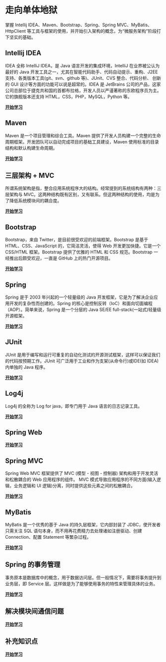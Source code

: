# 走向单体地狱

掌握 Intellij IDEA、Maven、Bootstrap、Spring、Spring MVC、MyBatis、HttpClient 等工具与框架的使用，并开始引入架构的概念，为“微服务架构”阶段打下坚实的基础。

## Intellij IDEA

IDEA 全称 IntelliJ IDEA，是 Java 语言开发的集成环境，IntelliJ 在业界被公认为最好的 Java 开发工具之一，尤其在智能代码助手、代码自动提示、重构、J2EE 支持、各类版本工具(git、svn、github 等)、JUnit、CVS 整合、代码分析、 创新的 GUI 设计等方面的功能可以说是超常的。IDEA 是 JetBrains 公司的产品，这家公司总部位于捷克共和国的首都布拉格，开发人员以严谨著称的东欧程序员为主。它的旗舰版本还支持 HTML，CSS，PHP，MySQL，Python 等。

[**开始学习**](/idea/)

## Maven

Maven 是一个项目管理和综合工具。Maven 提供了开发人员构建一个完整的生命周期框架。开发团队可以自动完成项目的基础工具建设，Maven 使用标准的目录结构和默认构建生命周期。

[**开始学习**](/maven/)

## 三层架构 + MVC

所谓系统架构是指，整合应用系统程序大的结构。经常提到的系统结构有两种：三层架构与 MVC。这两种结构既有区别，又有联系。但这两种结构的使用，均是为了降低系统模块间的耦合度。

[**开始学习**](/mvc/)

## Bootstrap

Bootstrap，来自 Twitter，是目前很受欢迎的前端框架。Bootstrap 是基于 HTML、CSS、JavaScript 的，它简洁灵活，使得 Web 开发更加快捷。它是一个 CSS/HTML 框架。Bootstrap 提供了优雅的 HTML 和 CSS 规范。Bootstrap 一经推出后颇受欢迎，一直是 GitHub 上的热门开源项目。

[**开始学习**](/bootstrap/)

## Spring

Spring 是于 2003 年兴起的一个轻量级的 Java 开发框架，它是为了解决企业应用开发的复杂性而创建的。Spring 的核心是控制反转（IoC）和面向切面编程（AOP）。简单来说，Spring 是一个分层的 Java SE/EE full-stack(一站式)轻量级开源框架。

[**开始学习**](/spring/)

## JUnit

JUnit 是用于编写和运行可重复的自动化测试的开源测试框架，这样可以保证我们的代码按预期工作。JUnit 可广泛用于工业和作为支架(从命令行)或IDE(如 IDEA)内单独的 Java 程序。

[**开始学习**](/junit/)

## Log4j

Log4j 的全称为 Log for java，即专门用于 Java 语言的日志记录工具。

[**开始学习**](/log4j/)

<!-- ## 综合复习

综合复习之前的知识点，从此告别 Servlet

[**开始学习**](/servlet/) -->

## Spring Web

[**开始学习**](/spring-web/)

## Spring MVC

Spring Web MVC 框架提供了 MVC (模型 - 视图 - 控制器) 架构和用于开发灵活和松散耦合的 Web 应用程序的组件。 MVC 模式导致应用程序的不同方面(输入逻辑，业务逻辑和 UI 逻辑)分离，同时提供这些元素之间的松散耦合。

[**开始学习**](/spring-mvc/)

## MyBatis

MyBatis 是一个优秀的基于 Java 的持久层框架，它内部封装了 JDBC，使开发者只需关注 SQL 语句本身，而不用再花费精力去处理诸如注册驱动、创建 Connection、配置 Statement 等繁杂过程。

[**开始学习**](/mybatis/)

<!-- ## 项目实战 MyShop（上）

[**开始学习**](/myshop1/) -->

## Spring 的事务管理

事务原本是数据库中的概念，用于数据访问层。但一般情况下，需要将事务提升到业务层，即 Service 层。这样做是为了能够使用事务的特性来管理具体的业务。

[**开始学习**](/spring-transaction/)

## 解决模块间通信问题

[**开始学习**](/apache-http-client/)

<!-- ## 项目实战 MyShop（下）

[**开始学习**](/myshop2/) -->

## 补充知识点

[**开始学习**](/supplement1/)
